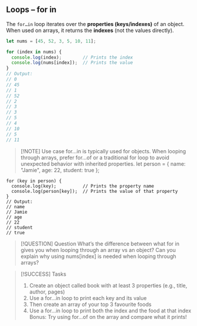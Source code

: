 ## Loops – for in

The `for…in` loop iterates over the **properties (keys/indexes)** of an object.  
When used on arrays, it returns the **indexes** (not the values directly).

```js
let nums = [45, 52, 3, 5, 10, 11];

for (index in nums) {
  console.log(index);        // Prints the index
  console.log(nums[index]);  // Prints the value
}
// Output:
// 0
// 45
// 1
// 52
// 2
// 3
// 3
// 5
// 4
// 10
// 5
// 11
```

> [!NOTE] Use case
> for…in is typically used for objects. When looping through arrays, prefer for…of or a traditional for loop to avoid unexpected behavior with inherited properties.
> let person = { name: "Jamie", age: 22, student: true };

```
for (key in person) {
  console.log(key);          // Prints the property name
  console.log(person[key]);  // Prints the value of that property
}
// Output:
// name
// Jamie
// age
// 22
// student
// true
```

> [!QUESTION] Question
>What’s the difference between what for in gives you when looping through an array vs an object?
>Can you explain why using nums[index] is needed when looping through arrays?

> [!SUCCESS] Tasks
> 1. Create an object called book with at least 3 properties (e.g., title, author, pages)
> 2. Use a for...in loop to print each key and its value
> 3. Then create an array of your top 3 favourite foods
> 4. Use a for...in loop to print both the index and the food at that index
> Bonus: Try using for...of on the array and compare what it prints!